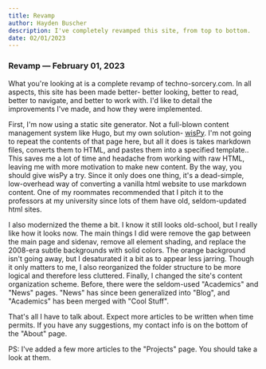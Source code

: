 ```yaml
---
title: Revamp
author: Hayden Buscher
description: I've completely revamped this site, from top to bottom.
date: 02/01/2023
---
```


### Revamp — February 01, 2023  
What you're looking at is a complete revamp of techno-sorcery.com. In all aspects, this site has been made better- better looking, better to read, better to navigate, and better to work with. I'd like to detail the improvements I've made, and how they were implemented.

First, I'm now using a static site generator. Not a full-blown content management system like Hugo, but my own solution- [wisPy](/projects/wispy.html). I'm not going to repeat the contents of that page here, but all it does is takes markdown files, converts them to HTML, and pastes them into a specified template.. This saves me a lot of time and headache from working with raw HTML, leaving me with more motivation to make new content. By the way, you should give wisPy a try. Since it only does one thing, it's a dead-simple, low-overhead way of converting a vanilla html website to use markdown content. One of my roommates recommended that I pitch it to the professors at my university since lots of them have old, seldom-updated html sites.

I also modernized the theme a bit. I know it still looks old-school, but I really like how it looks now. The  main things I did were remove the gap between the main page and sidenav, remove all element shading, and replace the 2008-era subtle backgrounds with solid colors. The orange background isn't going away, but I desaturated it a bit as to appear less jarring. Though it only matters to me, I also reorganized the folder structure to be more logical and therefore less cluttered. Finally, I changed the site's content organization scheme. Before, there were the seldom-used "Academics" and "News" pages. "News" has since been generalized into "Blog", and "Academics" has been merged with "Cool Stuff"\.

That's all I  have to talk about. Expect more articles to be written when time permits. If you have any suggestions, my contact info is on the bottom of the "About" page. 

PS: I've added a few more articles to the "Projects" page. You should take a look at them. 
